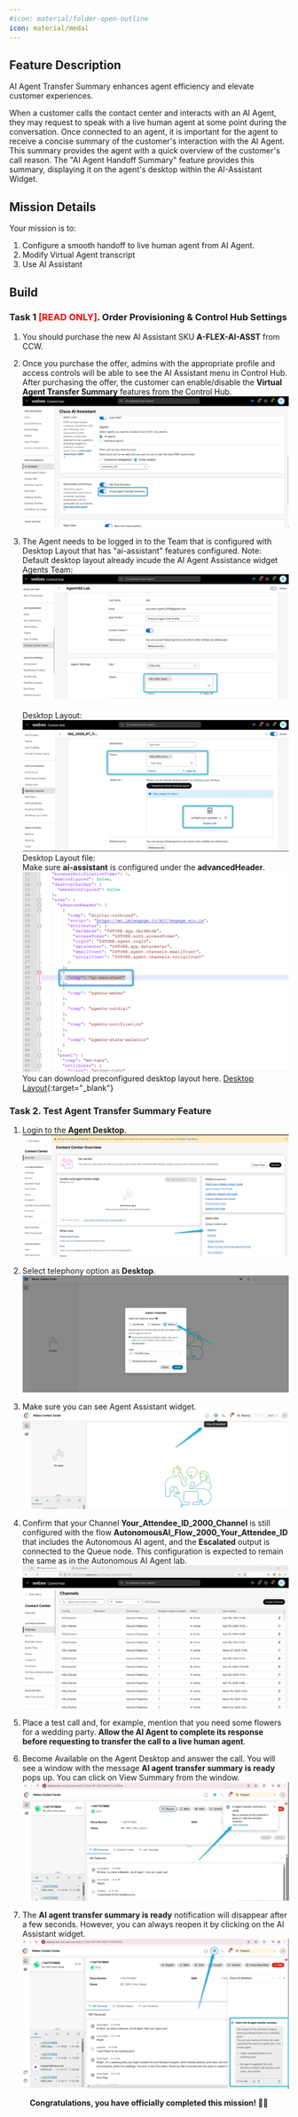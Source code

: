 ```yaml
---
#icon: material/folder-open-outline
icon: material/medal
---
```

## Feature Description

AI Agent Transfer Summary enhances agent efficiency and elevate customer experiences.

When a customer calls the contact center and interacts with an AI Agent, they may request to speak with a live human agent at some point during the conversation. Once connected to an agent, it is important for the agent to receive a concise summary of the customer's interaction with the AI Agent. This summary provides the agent with a quick overview of the customer's call reason. The "AI Agent Handoff Summary" feature provides this summary, displaying it on the agent's desktop within the AI-Assistant Widget.

## Mission Details

Your mission is to:

1. Configure a smooth handoff to live human agent from AI Agent.
2. Modify Virtual Agent transcript
3. Use AI Assistant

## Build

### Task 1 <span style="color: red;">[READ ONLY]</span>. Order Provisioning & Control Hub Settings

1. You should purchase the new AI Assistant SKU **A-FLEX-AI-ASST** from CCW.

2. Once you purchase the offer, admins with the appropriate profile and access controls will be able to see the AI Assistant menu in Control Hub. After purchasing the offer, the customer can enable/disable the **Virtual Agent Transfer Summary** features from the Control Hub.
   ![Profiles](../graphics/Lab1_AI_Agent/3.1.png)


3. The Agent needs to be logged in to the Team that is configured with Desktop Layout that has "ai-assistant" features configured. 
    Note: Default desktop layout already incude the AI Agent Assistance widget 
    <br/>Agents Team:
   ![Profiles](../graphics/Lab1_AI_Agent/3.2.png)    
    <br/>Desktop Layout:
   ![Profiles](../graphics/Lab1_AI_Agent/3.4.png) 
    <br/>Desktop Layout file: </br>
     Make sure **ai-assistant** is configured under the **advancedHeader**.
   ![Profiles](../graphics/Lab1_AI_Agent/3.5.png)
    <br/>You can download preconfigured desktop layout here.
   [Desktop Layout](https://drive.google.com/file/d/1EnM-2r9XOVm2EcE6ND4fL3L62qZesm5_/view?usp=sharing){:target="_blank"} 


### Task 2. Test Agent Transfer Summary Feature

1. Login to the **Agent Desktop**. 
   ![Profiles](../graphics/Lab1_AI_Agent/3.39.png)

2. Select telephony option as **Desktop**.
   ![Profiles](../graphics/Lab1_AI_Agent/3.40.png)

3. Make sure you can see Agent Assistant widget.
   ![Profiles](../graphics/Lab1_AI_Agent/3.6.png)

4. Confirm that your Channel **<span class="attendee-id-placeholder">Your_Attendee_ID</span>_2000_Channel** is still configured with the flow **<span class="attendee-id-container">AutonomousAI_Flow_2000_<span class="attendee-id-placeholder" data-prefix="AutonomousAI_Flow_2000_">Your_Attendee_ID</span><span class="copy" title="Click to copy!"></span></span>** that includes the Autonomous AI agent, and the **Escalated** output is connected to the Queue node. This configuration is expected to remain the same as in the Autonomous AI Agent lab.
   ![Profiles](../graphics/Lab1_AI_Agent/3.7.gif)

5. Place a test call and, for example, mention that you need some flowers for a wedding party. **Allow the AI Agent to complete its response before requesting to transfer the call to a live human agent**. 

6. Become Available on the Agent Desktop and answer the call. You will see a window with the message **AI agent transfer summary is ready** pops up. You can click on View Summary from the window.
   ![Profiles](../graphics/Lab1_AI_Agent/3.8.png)

7. The **AI agent transfer summary is ready** notification will disappear after a few seconds. However, you can always reopen it by clicking on the AI Assistant widget.
   ![Profiles](../graphics/Lab1_AI_Agent/3.9.png)

<p style="text-align:center"><strong>Congratulations, you have officially completed this mission! 🎉🎉 </strong></p>